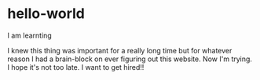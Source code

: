 # hello-world
I am learnting

I knew this thing was important for a really long time but for whatever reason I had a brain-block on ever figuring out this website. Now I'm trying. I hope it's not too late. I want to get hired!!
